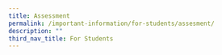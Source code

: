 ```yaml
---
title: Assessment
permalink: /important-information/for-students/assesment/
description: ""
third_nav_title: For Students
---
```

